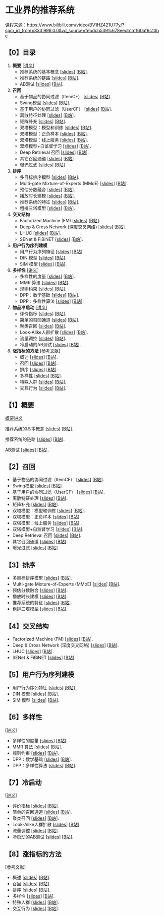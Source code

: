 # 工业界的推荐系统



课程来源：https://www.bilibili.com/video/BV1HZ421U77y/?spm_id_from=333.999.0.0&vd_source=febdcb5391c678eecb1a1f60af9c13be



## 【0】目录

1. **概要** [[讲义](https://github.com/wangshusen/RecommenderSystem/blob/main/Notes/01_Basics.pdf)]
   - 推荐系统的基本概念 [[slides](https://github.com/wangshusen/RecommenderSystem/blob/main/Slides/01_Basics_01.pdf)]  [[B站](https://www.bilibili.com/video/BV1PS4y1A7za)].
   - 推荐系统的链路 [[slides](https://github.com/wangshusen/RecommenderSystem/blob/main/Slides/01_Basics_02.pdf)]  [[B站](https://www.bilibili.com/video/BV1hF411M7b5)].
   - AB测试 [[slides](https://github.com/wangshusen/RecommenderSystem/blob/main/Slides/01_Basics_03.pdf)]  [[B站](https://www.bilibili.com/video/BV1J44y1o7gf)].
2. **召回**
   - 基于物品的协同过滤（ItemCF） [[slides](https://github.com/wangshusen/RecommenderSystem/blob/main/Slides/02_Retrieval_01.pdf)]  [[B站](https://www.bilibili.com/video/BV1mA4y1Q7RN)].
   - Swing模型 [[slides](https://github.com/wangshusen/RecommenderSystem/blob/main/Slides/02_Retrieval_02.pdf)]  [[B站](https://www.bilibili.com/video/BV1DA4y1Q7rB)].
   - 基于用户的协同过滤（UserCF） [[slides](https://github.com/wangshusen/RecommenderSystem/blob/main/Slides/02_Retrieval_03.pdf)]  [[B站](https://www.bilibili.com/video/BV1HY4y1Y7P1)].
   - 离散特征处理 [[slides](https://github.com/wangshusen/RecommenderSystem/blob/main/Slides/02_Retrieval_04.pdf)]  [[B站](https://www.bilibili.com/video/BV1pS4y1a7QT)].
   - 矩阵补充 [[slides](https://github.com/wangshusen/RecommenderSystem/blob/main/Slides/02_Retrieval_05.pdf)]  [[B站](https://www.bilibili.com/video/BV1b34y1e7En)].
   - 双塔模型：模型和训练 [[slides](https://github.com/wangshusen/RecommenderSystem/blob/main/Slides/02_Retrieval_06.pdf)]  [[B站](https://www.bilibili.com/video/BV1YA4y1D75Q)].
   - 双塔模型：正负样本 [[slides](https://github.com/wangshusen/RecommenderSystem/blob/main/Slides/02_Retrieval_07.pdf)]  [[B站](https://www.bilibili.com/video/BV133411T7ue)].
   - 双塔模型：线上服务 [[slides](https://github.com/wangshusen/RecommenderSystem/blob/main/Slides/02_Retrieval_08.pdf)]  [[B站](https://www.bilibili.com/video/BV1KY4y1h73Y)].
   - 双塔模型+自监督学习 [[slides](https://github.com/wangshusen/RecommenderSystem/blob/main/Slides/02_Retrieval_09.pdf)]  [[B站](https://www.bilibili.com/video/BV1v24y1B7JH)].
   - Deep Retrieval 召回 [[slides](https://github.com/wangshusen/RecommenderSystem/blob/main/Slides/02_Retrieval_10.pdf)]  [[B站](https://www.bilibili.com/video/BV1Fu4y1b7PL)].
   - 其它召回通道 [[slides](https://github.com/wangshusen/RecommenderSystem/blob/main/Slides/02_Retrieval_11.pdf)]  [[B站](https://www.bilibili.com/video/BV1m5411R7nd)].
   - 曝光过滤 [[slides](https://github.com/wangshusen/RecommenderSystem/blob/main/Slides/02_Retrieval_12.pdf)]  [[B站](https://www.bilibili.com/video/BV1sa4y137LF)]
3. **排序**
   - 多目标排序模型 [[slides](https://github.com/wangshusen/RecommenderSystem/blob/main/Slides/03_Rank_01.pdf)]  [[B站](https://www.bilibili.com/video/BV19t4y1p7UM)].
   - Multi-gate Mixture-of-Experts (MMoE) [[slides](https://github.com/wangshusen/RecommenderSystem/blob/main/Slides/03_Rank_02.pdf)]  [[B站](https://www.bilibili.com/video/BV14Y411M74v)].
   - 预估分数融合 [[slides](https://github.com/wangshusen/RecommenderSystem/blob/main/Slides/03_Rank_03.pdf)]  [[B站](https://www.bilibili.com/video/BV1YT411578u)].
   - 播放时长建模 [[slides](https://github.com/wangshusen/RecommenderSystem/blob/main/Slides/03_Rank_04.pdf)]  [[B站](https://www.bilibili.com/video/BV1394y1277M)].
   - 推荐系统的特征 [[slides](https://github.com/wangshusen/RecommenderSystem/blob/main/Slides/03_Rank_05.pdf)]  [[B站](https://www.bilibili.com/video/BV1gN4y157TM)].
   - 粗排三塔模型 [[slides](https://github.com/wangshusen/RecommenderSystem/blob/main/Slides/03_Rank_06.pdf)]  [[B站](https://www.bilibili.com/video/BV1Dd4y1m7KT)].
4. **交叉结构**
   - Factorized Machine (FM) [[slides](https://github.com/wangshusen/RecommenderSystem/blob/main/Slides/04_Cross_01.pdf)]  [[B站](https://www.bilibili.com/video/BV15V4y1x7Ht)].
   - Deep & Cross Network (深度交叉网络) [[slides](https://github.com/wangshusen/RecommenderSystem/blob/main/Slides/04_Cross_02.pdf)]  [[B站](https://www.bilibili.com/video/BV1LP411L7Z2)].
   - LHUC [[slides](https://github.com/wangshusen/RecommenderSystem/blob/main/Slides/04_Cross_03.pdf)]  [[B站](https://www.bilibili.com/video/BV1jU4y1z7Tc)].
   - SENet & FiBiNET [[slides](https://github.com/wangshusen/RecommenderSystem/blob/main/Slides/04_Cross_04.pdf)]  [[B站](https://www.bilibili.com/video/BV1SY4y1M7bD)].
5. **用户行为序列建模**
   - 用户行为序列特征 [[slides](https://github.com/wangshusen/RecommenderSystem/blob/main/Slides/05_LastN_01.pdf)]  [[B站](https://www.bilibili.com/video/BV1GG4y1B7Yh)].
   - DIN 模型 [[slides](https://github.com/wangshusen/RecommenderSystem/blob/main/Slides/05_LastN_02.pdf)]  [[B站](https://www.bilibili.com/video/BV1bT411T7u4)].
   - SIM 模型 [[slides](https://github.com/wangshusen/RecommenderSystem/blob/main/Slides/05_LastN_03.pdf)]  [[B站](https://www.bilibili.com/video/BV1Ze4y1B7JL)].
6. **多样性** [[讲义](https://github.com/wangshusen/RecommenderSystem/blob/main/Notes/06_Rerank.pdf)]
   - 多样性的度量 [[slides](https://github.com/wangshusen/RecommenderSystem/blob/main/Slides/06_Rerank_01.pdf)]  [[B站](https://www.bilibili.com/video/BV1ne4y1v7mC)].
   - MMR 算法 [[slides](https://github.com/wangshusen/RecommenderSystem/blob/main/Slides/06_Rerank_02.pdf)]  [[B站](https://www.bilibili.com/video/BV1dV4y1V7Kg)].
   - 规则约束 [[slides](https://github.com/wangshusen/RecommenderSystem/blob/main/Slides/06_Rerank_03.pdf)]  [[B站](https://www.bilibili.com/video/BV1om4y1F7y5)].
   - DPP：数学基础 [[slides](https://github.com/wangshusen/RecommenderSystem/blob/main/Slides/06_Rerank_04.pdf)]  [[B站](https://www.bilibili.com/video/BV1re411F7cp)].
   - DPP：多样性算法 [[slides](https://github.com/wangshusen/RecommenderSystem/blob/main/Slides/06_Rerank_05.pdf)]  [[B站](https://www.bilibili.com/video/BV1Md4y1c7uB)].
7. **物品冷启动** [[讲义](https://github.com/wangshusen/RecommenderSystem/blob/main/Notes/07_ColdStart.pdf)]
   - 评价指标 [[slides](https://github.com/wangshusen/RecommenderSystem/blob/main/Slides/07_ColdStart_01.pdf)]  [[B站](https://www.bilibili.com/video/BV1eZ4y1a7tG)].
   - 简单的召回通道 [[slides](https://github.com/wangshusen/RecommenderSystem/blob/main/Slides/07_ColdStart_02.pdf)]  [[B站](https://www.bilibili.com/video/BV1HY4y157Ri)].
   - 聚类召回 [[slides](https://github.com/wangshusen/RecommenderSystem/blob/main/Slides/07_ColdStart_03.pdf)]  [[B站](https://www.bilibili.com/video/BV1YT4y1q7zC)].
   - Look-Alike人群扩散 [[slides](https://github.com/wangshusen/RecommenderSystem/blob/main/Slides/07_ColdStart_04.pdf)]  [[B站](https://www.bilibili.com/video/BV1U5411X7ud)].
   - 流量调控 [[slides](https://github.com/wangshusen/RecommenderSystem/blob/main/Slides/07_ColdStart_05.pdf)]  [[B站](https://www.bilibili.com/video/BV1vS4y1z7sC)].
   - 冷启动的AB测试 [[slides](https://github.com/wangshusen/RecommenderSystem/blob/main/Slides/07_ColdStart_06.pdf)]  [[B站](https://www.bilibili.com/video/BV12341137Cq)].
8. **涨指标的方法** [[参考文献](https://arxiv.org/abs/2308.01204)]
   - 概述 [[slides](https://github.com/wangshusen/RecommenderSystem/blob/main/Slides/08_Improvement_01.pdf)]  [[B站](https://www.bilibili.com/video/BV1fc41167jK)].
   - 召回 [[slides](https://github.com/wangshusen/RecommenderSystem/blob/main/Slides/08_Improvement_02.pdf)]  [[B站](https://www.bilibili.com/video/BV13H4y127Tt)].
   - 排序 [[slides](https://github.com/wangshusen/RecommenderSystem/blob/main/Slides/08_Improvement_03.pdf)]  [[B站](https://www.bilibili.com/video/BV1fQ4y1G72F)].
   - 多样性 [[slides](https://github.com/wangshusen/RecommenderSystem/blob/main/Slides/08_Improvement_04.pdf)]  [[B站](https://www.bilibili.com/video/BV1eN4y1z7vs)].
   - 特殊人群 [[slides](https://github.com/wangshusen/RecommenderSystem/blob/main/Slides/08_Improvement_05.pdf)]  [[B站](https://www.bilibili.com/video/BV15g4y1m7P4)].
   - 交互行为 [[slides](https://github.com/wangshusen/RecommenderSystem/blob/main/Slides/08_Improvement_06.pdf)]  [[B站](https://www.bilibili.com/video/BV1tg4y127rS)].





## 【1】概要

[概要讲义](https://github.com/wangshusen/RecommenderSystem/blob/main/Notes/01_Basics.pdf)

推荐系统的基本概念 [[slides](https://github.com/wangshusen/RecommenderSystem/blob/main/Slides/01_Basics_01.pdf)]  [[B站](https://www.bilibili.com/video/BV1PS4y1A7za)].

推荐系统的链路 [[slides](https://github.com/wangshusen/RecommenderSystem/blob/main/Slides/01_Basics_02.pdf)]  [[B站](https://www.bilibili.com/video/BV1hF411M7b5)].

AB测试 [[slides](https://github.com/wangshusen/RecommenderSystem/blob/main/Slides/01_Basics_03.pdf)]  [[B站](https://www.bilibili.com/video/BV1J44y1o7gf)].





## 【2】召回

- 基于物品的协同过滤（ItemCF） [[slides](https://github.com/wangshusen/RecommenderSystem/blob/main/Slides/02_Retrieval_01.pdf)]  [[B站](https://www.bilibili.com/video/BV1mA4y1Q7RN)].
- Swing模型 [[slides](https://github.com/wangshusen/RecommenderSystem/blob/main/Slides/02_Retrieval_02.pdf)]  [[B站](https://www.bilibili.com/video/BV1DA4y1Q7rB)].
- 基于用户的协同过滤（UserCF） [[slides](https://github.com/wangshusen/RecommenderSystem/blob/main/Slides/02_Retrieval_03.pdf)]  [[B站](https://www.bilibili.com/video/BV1HY4y1Y7P1)].
- 离散特征处理 [[slides](https://github.com/wangshusen/RecommenderSystem/blob/main/Slides/02_Retrieval_04.pdf)]  [[B站](https://www.bilibili.com/video/BV1pS4y1a7QT)].
- 矩阵补充 [[slides](https://github.com/wangshusen/RecommenderSystem/blob/main/Slides/02_Retrieval_05.pdf)]  [[B站](https://www.bilibili.com/video/BV1b34y1e7En)].
- 双塔模型：模型和训练 [[slides](https://github.com/wangshusen/RecommenderSystem/blob/main/Slides/02_Retrieval_06.pdf)]  [[B站](https://www.bilibili.com/video/BV1YA4y1D75Q)].
- 双塔模型：正负样本 [[slides](https://github.com/wangshusen/RecommenderSystem/blob/main/Slides/02_Retrieval_07.pdf)]  [[B站](https://www.bilibili.com/video/BV133411T7ue)].
- 双塔模型：线上服务 [[slides](https://github.com/wangshusen/RecommenderSystem/blob/main/Slides/02_Retrieval_08.pdf)]  [[B站](https://www.bilibili.com/video/BV1KY4y1h73Y)].
- 双塔模型+自监督学习 [[slides](https://github.com/wangshusen/RecommenderSystem/blob/main/Slides/02_Retrieval_09.pdf)]  [[B站](https://www.bilibili.com/video/BV1v24y1B7JH)].
- Deep Retrieval 召回 [[slides](https://github.com/wangshusen/RecommenderSystem/blob/main/Slides/02_Retrieval_10.pdf)]  [[B站](https://www.bilibili.com/video/BV1Fu4y1b7PL)].
- 其它召回通道 [[slides](https://github.com/wangshusen/RecommenderSystem/blob/main/Slides/02_Retrieval_11.pdf)]  [[B站](https://www.bilibili.com/video/BV1m5411R7nd)].
- 曝光过滤 [[slides](https://github.com/wangshusen/RecommenderSystem/blob/main/Slides/02_Retrieval_12.pdf)]  [[B站](https://www.bilibili.com/video/BV1sa4y137LF)]





## 【3】排序

- 多目标排序模型 [[slides](https://github.com/wangshusen/RecommenderSystem/blob/main/Slides/03_Rank_01.pdf)]  [[B站](https://www.bilibili.com/video/BV19t4y1p7UM)].
- Multi-gate Mixture-of-Experts (MMoE) [[slides](https://github.com/wangshusen/RecommenderSystem/blob/main/Slides/03_Rank_02.pdf)]  [[B站](https://www.bilibili.com/video/BV14Y411M74v)].
- 预估分数融合 [[slides](https://github.com/wangshusen/RecommenderSystem/blob/main/Slides/03_Rank_03.pdf)]  [[B站](https://www.bilibili.com/video/BV1YT411578u)].
- 播放时长建模 [[slides](https://github.com/wangshusen/RecommenderSystem/blob/main/Slides/03_Rank_04.pdf)]  [[B站](https://www.bilibili.com/video/BV1394y1277M)].
- 推荐系统的特征 [[slides](https://github.com/wangshusen/RecommenderSystem/blob/main/Slides/03_Rank_05.pdf)]  [[B站](https://www.bilibili.com/video/BV1gN4y157TM)].
- 粗排三塔模型 [[slides](https://github.com/wangshusen/RecommenderSystem/blob/main/Slides/03_Rank_06.pdf)]  [[B站](https://www.bilibili.com/video/BV1Dd4y1m7KT)].



## 【4】交叉结构

- Factorized Machine (FM) [[slides](https://github.com/wangshusen/RecommenderSystem/blob/main/Slides/04_Cross_01.pdf)]  [[B站](https://www.bilibili.com/video/BV15V4y1x7Ht)].
- Deep & Cross Network (深度交叉网络) [[slides](https://github.com/wangshusen/RecommenderSystem/blob/main/Slides/04_Cross_02.pdf)]  [[B站](https://www.bilibili.com/video/BV1LP411L7Z2)].
- LHUC [[slides](https://github.com/wangshusen/RecommenderSystem/blob/main/Slides/04_Cross_03.pdf)]  [[B站](https://www.bilibili.com/video/BV1jU4y1z7Tc)].
- SENet & FiBiNET [[slides](https://github.com/wangshusen/RecommenderSystem/blob/main/Slides/04_Cross_04.pdf)]  [[B站](https://www.bilibili.com/video/BV1SY4y1M7bD)].



## 【5】用户行为序列建模

- 用户行为序列特征 [[slides](https://github.com/wangshusen/RecommenderSystem/blob/main/Slides/05_LastN_01.pdf)]  [[B站](https://www.bilibili.com/video/BV1GG4y1B7Yh)].
- DIN 模型 [[slides](https://github.com/wangshusen/RecommenderSystem/blob/main/Slides/05_LastN_02.pdf)]  [[B站](https://www.bilibili.com/video/BV1bT411T7u4)].
- SIM 模型 [[slides](https://github.com/wangshusen/RecommenderSystem/blob/main/Slides/05_LastN_03.pdf)]  [[B站](https://www.bilibili.com/video/BV1Ze4y1B7JL)].



## 【6】多样性

 [[讲义](https://github.com/wangshusen/RecommenderSystem/blob/main/Notes/06_Rerank.pdf)]

- 多样性的度量 [[slides](https://github.com/wangshusen/RecommenderSystem/blob/main/Slides/06_Rerank_01.pdf)]  [[B站](https://www.bilibili.com/video/BV1ne4y1v7mC)].
- MMR 算法 [[slides](https://github.com/wangshusen/RecommenderSystem/blob/main/Slides/06_Rerank_02.pdf)]  [[B站](https://www.bilibili.com/video/BV1dV4y1V7Kg)].
- 规则约束 [[slides](https://github.com/wangshusen/RecommenderSystem/blob/main/Slides/06_Rerank_03.pdf)]  [[B站](https://www.bilibili.com/video/BV1om4y1F7y5)].
- DPP：数学基础 [[slides](https://github.com/wangshusen/RecommenderSystem/blob/main/Slides/06_Rerank_04.pdf)]  [[B站](https://www.bilibili.com/video/BV1re411F7cp)].
- DPP：多样性算法 [[slides](https://github.com/wangshusen/RecommenderSystem/blob/main/Slides/06_Rerank_05.pdf)]  [[B站](https://www.bilibili.com/video/BV1Md4y1c7uB)].



## 【7】冷启动

 [[讲义](https://github.com/wangshusen/RecommenderSystem/blob/main/Notes/07_ColdStart.pdf)]

- 评价指标 [[slides](https://github.com/wangshusen/RecommenderSystem/blob/main/Slides/07_ColdStart_01.pdf)]  [[B站](https://www.bilibili.com/video/BV1eZ4y1a7tG)].
- 简单的召回通道 [[slides](https://github.com/wangshusen/RecommenderSystem/blob/main/Slides/07_ColdStart_02.pdf)]  [[B站](https://www.bilibili.com/video/BV1HY4y157Ri)].
- 聚类召回 [[slides](https://github.com/wangshusen/RecommenderSystem/blob/main/Slides/07_ColdStart_03.pdf)]  [[B站](https://www.bilibili.com/video/BV1YT4y1q7zC)].
- Look-Alike人群扩散 [[slides](https://github.com/wangshusen/RecommenderSystem/blob/main/Slides/07_ColdStart_04.pdf)]  [[B站](https://www.bilibili.com/video/BV1U5411X7ud)].
- 流量调控 [[slides](https://github.com/wangshusen/RecommenderSystem/blob/main/Slides/07_ColdStart_05.pdf)]  [[B站](https://www.bilibili.com/video/BV1vS4y1z7sC)].
- 冷启动的AB测试 [[slides](https://github.com/wangshusen/RecommenderSystem/blob/main/Slides/07_ColdStart_06.pdf)]  [[B站](https://www.bilibili.com/video/BV12341137Cq)].



## 【8】涨指标的方法

[[参考文献](https://arxiv.org/abs/2308.01204)]

- 概述 [[slides](https://github.com/wangshusen/RecommenderSystem/blob/main/Slides/08_Improvement_01.pdf)]  [[B站](https://www.bilibili.com/video/BV1fc41167jK)].
- 召回 [[slides](https://github.com/wangshusen/RecommenderSystem/blob/main/Slides/08_Improvement_02.pdf)]  [[B站](https://www.bilibili.com/video/BV13H4y127Tt)].
- 排序 [[slides](https://github.com/wangshusen/RecommenderSystem/blob/main/Slides/08_Improvement_03.pdf)]  [[B站](https://www.bilibili.com/video/BV1fQ4y1G72F)].
- 多样性 [[slides](https://github.com/wangshusen/RecommenderSystem/blob/main/Slides/08_Improvement_04.pdf)]  [[B站](https://www.bilibili.com/video/BV1eN4y1z7vs)].
- 特殊人群 [[slides](https://github.com/wangshusen/RecommenderSystem/blob/main/Slides/08_Improvement_05.pdf)]  [[B站](https://www.bilibili.com/video/BV15g4y1m7P4)].
- 交互行为 [[slides](https://github.com/wangshusen/RecommenderSystem/blob/main/Slides/08_Improvement_06.pdf)]  [[B站](https://www.bilibili.com/video/BV1tg4y127rS)].





